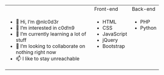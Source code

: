 <table width="100%">
	<tr><td></td><td>Front-end</td><td>Back-end</td></tr>
	<tr valign="top">
		<td>
			<ul>
				<li>👋 Hi, I’m @nlc0d3r</li>
				<li>👀 I’m interested in c0d!n9</li>
				<li>🌱 I’m currently learning a lot of stuff</li>
				<li>💞️ I’m looking to collaborate on nothing right now</li>
				<li>📫 I like to stay unreachable</li>
			</ul>
		</td>
		<td>
			<ul>
				<li>HTML</li>
				<li>CSS</li>
				<li>JavaScript</li>
				<li>jQuery</li>
				<li>Bootstrap</li>
			</ul>
		</td>
		<td>
			<ul>
				<li>PHP</li>
				<li>Python</li>
			</ul>
		</td>
	</tr>
</table>
